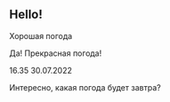 ## Hello!

Хорошая погода

Да! Прекрасная погода!


16.35 30.07.2022

Интересно, какая погода будет завтра?
